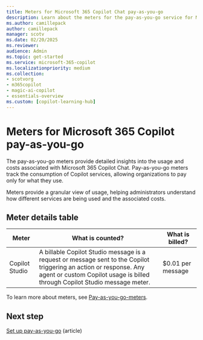 ```yaml
---
title: Meters for Microsoft 365 Copilot Chat pay-as-you-go
description: Learn about the meters for the pay-as-you-go service for Microsoft 365 Copilot Chat..
ms.author: camillepack
author: camillepack
manager: scotv
ms.date: 02/20/2025
ms.reviewer: 
audience: Admin
ms.topic: get-started
ms.service: microsoft-365-copilot
ms.localizationpriority: medium
ms.collection: 
- scotvorg
- m365copilot
- magic-ai-copilot
- essentials-overview
ms.custom: [copilot-learning-hub]
---
```


# Meters for Microsoft 365 Copilot pay-as-you-go

The pay-as-you-go meters provide detailed insights into the usage and costs associated with Microsoft 365 Copilot Chat. Pay-as-you-go meters track the consumption of Copilot services, allowing organizations to pay only for what they use.

Meters provide a granular view of usage, helping administrators understand how different services are being used and the associated costs.

## Meter details table

| Meter            | What is counted?     | What is billed?       |
|------------------|----------------------------------------------------------------------------------------------------------------------------|-----------------------|
| Copilot Studio   | A billable Copilot Studio message is a request or message sent to the Copilot triggering an action or response. Any agent or custom Copilot usage is billed through Copilot Studio message meter. | $0.01 per message     |

To learn more about meters, see [Pay-as-you-go-meters](/power-platform/admin/pay-as-you-go-meters).

## Next step

[Set up pay-as-you-go](setup.md) (article)
